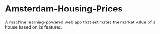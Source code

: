 # Amsterdam-Housing-Prices
A machine learning-powered web app that estimates the market value of a house based on its features.
